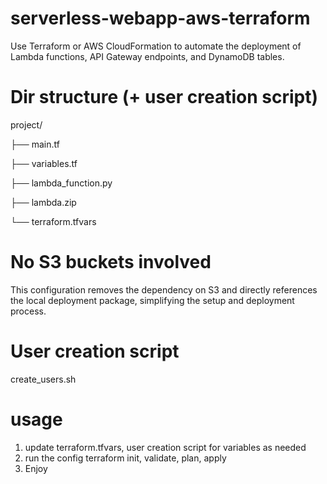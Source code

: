 # serverless-webapp-aws-terraform
Use Terraform or AWS CloudFormation to automate the deployment of Lambda functions, API Gateway endpoints, and DynamoDB tables.

# Dir structure (+ user creation script)

project/

├── main.tf

├── variables.tf

├── lambda_function.py

├── lambda.zip

└── terraform.tfvars


# No S3 buckets involved
This configuration removes the dependency on S3 and directly references the local deployment package, simplifying the setup and deployment process.

# User creation script
create_users.sh

# usage
1. update terraform.tfvars, user creation script for variables as needed
2. run the config terraform init, validate, plan, apply
3. Enjoy
